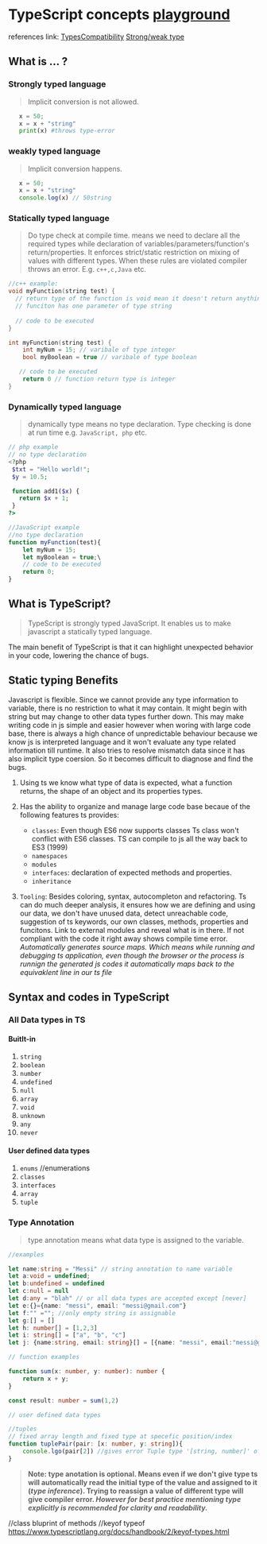 <!-- //https://www.educative.io/edpresso/statically-v-dynamically-v-strongly-v-weakly-typed-languages

weekly typed and strongly typeed = done
statically typed
dynamically typed
what is typescript = done
why is it needed
merit and demerit of ts
merit and demerit of js being loosly typed
diff between ts and js
whta is type inference? done
typescript config - deafult
tsc - compiler
interface
type
static type
enums
type union
extending interface
how to import types from a npm package
dos and donts in ts

weekly-typed: it eases out writing codes but unpredictable behaviour with types

//declaration > defination

"use strict literal"

in js deafult type is any

function and parameteers, and variable

 -->

# TypeScript concepts [playground](https://www.typescriptlang.org/play)

references link:
[TypesCompatibility](https://www.typescriptlang.org/docs/handbook/type-compatibility.html#any-unknown-object-void-undefined-null-and-never-assignability)
[Strong/weak type](https://www.educative.io/edpresso/statically-v-dynamically-v-strongly-v-weakly-typed-languages
)

## What is ... ?

### Strongly typed language

> Implicit conversion is not allowed.

```python
   x = 50;
   x = x + "string"
   print(x) #throws type-error
```

### weakly typed language

> Implicit conversion happens.

```js
   x = 50;
   x = x + "string"
   console.log(x) // 50string
```

### Statically typed language

> Do type check at compile time. means we need to declare all the required types while declaration of variables/parameters/function's return/properties. It enforces strict/static restriction on mixing of values with different types. When these rules are violated compiler throws an error. E.g. `c++,c,Java` etc.

```c++
//c++ example: 
void myFunction(string test) {
  // return type of the function is void mean it doesn't return anything explicitly
  // funciton has one parameter of type string
  
  // code to be executed
}

int myFunction(string test) {
    int myNum = 15; // varibale of type integer
    bool myBoolean = true // varibale of type boolean

   // code to be executed
    return 0 // function return type is integer
}
```

### Dynamically typed language

> dynamically type means no type declaration. Type checking is done at run time e.g. `JavaScript, php` etc.

```php
// php example
// no type declaration
<?php
 $txt = "Hello world!";
 $y = 10.5;

 function add1($x) {
   return $x + 1;
 }
?>
```

```js
//JavaScript example
//no type declaration
function myFunction(test){
    let myNum = 15;
    let myBoolean = true;\
    // code to be executed
    return 0;
}
```

## What is TypeScript?

> TypeScript is strongly typed JavaScript. It enables us to make javascript a statically typed language.

The main benefit of TypeScript is that it can highlight unexpected behavior in your code, lowering the chance of bugs.

## Static typing Benefits

Javascript is flexible. Since we cannot provide any type information to variable, there is no restriction to what it may contain. It might begin with string but may change to other data types further down. This may make writing code in js simple and easier however when woring with large code base, there is always a high chance of unpredictable behaviour because we know js is interpreted language and it won't evaluate any type related information till runtime. It also tries to resolve mismatch data since it has also implicit type coersion. So it becomes difficult to diagnose and find the bugs.

1. Using ts we know what type of data is expected, what a function returns, the shape of an object and its properties types.
1. Has the ability to organize and manage large code base becaue of the following features ts provides:

	- `classes`: Even though ES6 now supports classes Ts class won't conflict with ES6 classes. TS can compile to js all the way back to ES3 (1999)
	- `namespaces`
	- `modules`
	- `interfaces`: declaration of expected methods and properties.
	- `inheritance`

1. `Tooling`: Besides coloring, syntax, autocompleton and refactoring. Ts can do much deeper analysis, it ensures how we are defining and using our data, we don't have unused data, detect unreachable code, suggestion of ts keywords, our own classes, methods, properties and funcitons. Link to external modules and reveal what is in there. If not compliant with the code it right away shows compile time error.
*Automatically generates source maps. Which means while running and debugging ts application, even though the browser or the process is runnign the generated js codes it automatically maps back to the equivaklent line in our ts file*

## Syntax and codes in TypeScript

### All Data types in TS

#### Buitlt-in

1. `string`
1. `boolean`
1. `number`
1. `undefined`
1. `null`
1. `array`
1. `void`
1. `unknown`
1. `any`
1. `never`

#### User defined data types

1. `enums` //enumerations
1. `classes`
1. `interfaces`
1. `array`
1. `tuple`

### Type Annotation

> type annotation means what data type is assigned to the variable.

```ts
//examples

let name:string = "Messi" // string annotation to name variable
let a:void = undefined;
let b:undefined = undefined
let c:null = null
let d:any = "blah" // or all data types are accepted except [never]
let e:{}={name: "messi", email: "messi@gmail.com"}
let f:"" =""; //only empty string is assignable
let g:[] = []
let h: number[] = [1,2,3]
let i: string[] = ["a", "b", "c"]
let j: {name:string, email: string}[] = [{name: "messi", email:"messi@gmail.com"}] // or type/interface syntax

// function examples

function sum(x: number, y: number): number {
    return x + y;
}

const result: number = sum(1,2)

// user defined data types

//tuples
// fixed array length and fixed type at specefic position/index
function tuplePair(pair: [x: number, y: string]){
    console.lgo(pair[2]) //gives error Tuple type '[string, number]' of length '2' has no element at index '2'.
}


```

> **Note: type anotation is optional. Means even if we don't give type ts will automatically read the initial type of the value and assigned to it (*type inference*). Trying to reassign a value of different type will give compiler error. *However for best practice mentioning type explicitly is recommended for clarity and readability.***

//class bluprint of methods
//keyof typeof https://www.typescriptlang.org/docs/handbook/2/keyof-types.html